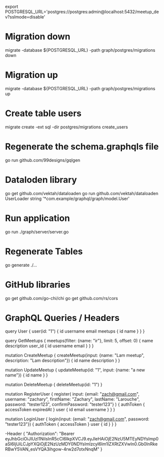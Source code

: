 export POSTGRESQL_URL='postgres://postgres:admin@localhost:5432/meetup_dev?sslmode=disable'

# Migration down
migrate -database ${POSTGRESQL_URL} -path graph/postgres/migrations down

# Migration up
migrate -database ${POSTGRESQL_URL} -path graph/postgres/migrations up

# Create table users
migrate create -ext sql -dir postgres/migrations create_users

# Regenerate the schema.graphqls file
go run github.com/99designs/gqlgen

# Dataloden library
go get github.com/vektah/dataloaden
go run github.com/vektah/dataloaden UserLoader string '*com.example/graphql/graph/model.User'

# Run application
go run ./graph/server/server.go

# Regenerate Tables
go generate ./...

# GitHub libraries
go get github.com/go-chi/chi
go get github.com/rs/cors

# GraphQL Queries / Headers
query User {
  user(id: "1") {
    id
    username
    email
    meetups {
      id
      name
    }
  }
}

query GetMeetups {
  meetups(filter: {name: "ir"}, limit: 5, offset: 0) {
    name
    description
    user_id {
      id
      username
      email
    }
  }
}

mutation CreateMeetup {
  createMeetup(input: {name: "Lam meetup", description: "Lam description"}) {
    id
    name
    description
  }
}

mutation UpdateMeetup {
  updateMeetup(id: "1", input: {name: "a new name"}) {
    id
    name
  }
}

mutation DeleteMeetup {
  deleteMeetup(id: "1")
}

mutation RegisterUser {
  register(
    input: {email: "zach@gmail.com", username: "zachary", firstName: "Zachary", lastName: "Larouche", password: "tester123", confirmPassword: "tester123"}
  ) {
    authToken {
      accessToken
      expiredAt
    }
    user {
      id
      email
      username
    }
  }
}

mutation LoginUser {
  login(input: {email: "zach@gmail.com", password: "tester123"}) {
    authToken {
      accessToken
    }
    user {
      id
    }
  }
}

-Header
{
  "Authorization": "Bearer eyJhbGciOiJIUzI1NiIsInR5cCI6IkpXVCJ9.eyJleHAiOjE2NzU5MTEyNDYsImp0aSI6IjUiLCJpYXQiOjE2NzUzMDY0NDYsImlzcyI6Im1lZXRtZXVwIn0.Gb0InRkeRBwY5VAN_esVYQA3ihgow-4rw2d7otxNnqM"
}
